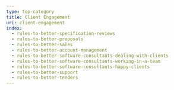 ```yaml
---
type: top-category
title: Client Engagement
uri: client-engagement
index:
  - rules-to-better-specification-reviews
  - rules-to-better-proposals
  - rules-to-better-sales
  - rules-to-better-account-management
  - rules-to-better-software-consultants-dealing-with-clients
  - rules-to-better-software-consultants-working-in-a-team
  - rules-to-better-software-consultants-happy-clients
  - rules-to-better-support
  - rules-to-better-tenders
---
```

